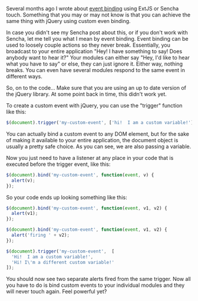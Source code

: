 Several months ago I wrote about [event binding](http://tysonlloydcadenhead.com/blog/sencha-application-event-listening/) using ExtJS or Sencha touch.  Something that you may or may not know is that you can achieve the same thing with jQuery using custom even binding.

<!-- more -->

In case you didn't see my Sencha post about this, or if you don't work with Sencha, let me tell you what I mean by event binding.  Event binding can be used to loosely couple actions so they never break.  Essentially, you broadcast to your entire application "Hey!  I have something to say!  Does anybody want to hear it?"  Your modules can either say "Hey, I'd like to hear what you have to say" or else, they can just ignore it. Either way, nothing breaks.  You can even have several modules respond to the same event in different ways.

So, on to the code... Make sure that you are using an up to date version of the jQuery library.  At some point back in time, this didn't work yet.

To create a custom event with jQuery, you can use the "trigger" function like this:

```javascript
$(document).trigger('my-custom-event', ['hi!  I am a custom variable!']);
```

You can actually bind a custom event to any DOM element, but for the sake of making it available to your entire application, the document object is usually a pretty safe choice.  As you can see, we are also passing a variable.

Now you just need to have a listener at any place in your code that is executed before the trigger event, like this:

```javascript
$(document).bind('my-custom-event', function(event, v) {
  alert(v);
});
```

So your code ends up looking something like this:

```javascript
$(document).bind('my-custom-event', function(event, v1, v2) {
  alert(v1);
});

$(document).bind('my-custom-event', function(event, v1, v2) {
  alert('firing ' + v2);
});

$(document).trigger('my-custom-event',  [
  'Hi!  I am a custom variable!', 
  'Hi! I\'m a different custom variable!'
]);
```

You should now see two separate alerts fired from the same trigger.  Now all you have to do is bind custom events to your individual modules and they will never touch again.  Feel powerful yet?
